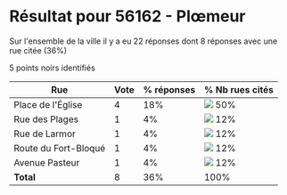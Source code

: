 # Résultat pour 56162 - Plœmeur

Sur l'ensemble de la ville il y a eu 22 réponses dont 8 réponses avec une rue citée (36%)

5 points noirs identifiés

| Rue | Vote | % réponses | % Nb rues cités|
|-----|------|------------|----------------|
| Place de l'Église | 4 | 18% | <img src="../../img/bar_50.gif" />&nbsp;50%|
| Rue des Plages | 1 | 4% | <img src="../../img/bar_12.gif" />&nbsp;12%|
| Rue de Larmor | 1 | 4% | <img src="../../img/bar_12.gif" />&nbsp;12%|
| Route du Fort-Bloqué | 1 | 4% | <img src="../../img/bar_12.gif" />&nbsp;12%|
| Avenue Pasteur | 1 | 4% | <img src="../../img/bar_12.gif" />&nbsp;12%|
| **Total** | 8 | 36% | 100%|

